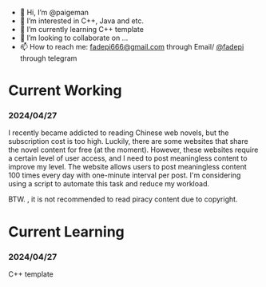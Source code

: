 - 👋 Hi, I’m @paigeman
- 👀 I’m interested in C++, Java and etc.
- 🌱 I’m currently learning C++ template
- 💞️ I’m looking to collaborate on ...
- 📫 How to reach me: fadepi666@gmail.com through Email/ [@fadepi](https://t.me/fadepi) through telegram

# Current Working

### 2024/04/27

I recently became addicted to reading Chinese web novels, but the subscription cost is too high. Luckily, there are some websites that share the novel content for free (at the moment). However, these websites require a certain level of user access, and I need to post meaningless content to improve my level. The website allows users to post meaningless content 100 times every day with one-minute interval per post. I'm considering using a script to automate this task and reduce my workload.

BTW. , it is not recommended to read piracy content due to copyright.

# Current Learning

### 2024/04/27

C++ template

<!---
paigeman/paigeman is a ✨ special ✨ repository because its `README.md` (this file) appears on your GitHub profile.
You can click the Preview link to take a look at your changes.
--->
